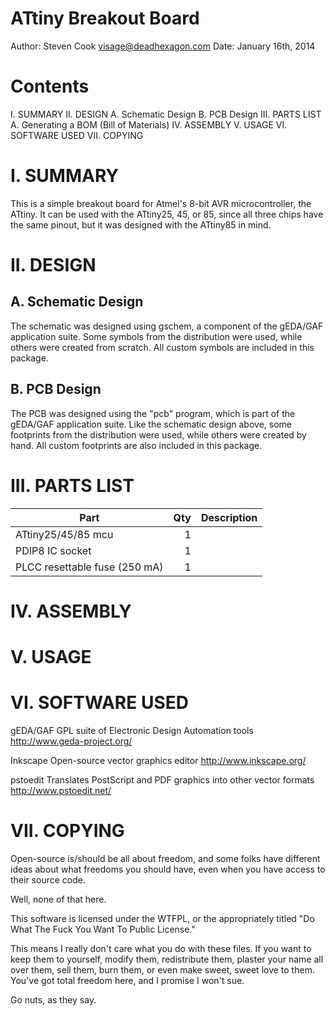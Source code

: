 ATtiny Breakout Board
=====================

Author: Steven Cook <visage@deadhexagon.com>
Date:   January 16th, 2014



Contents
========
  I. SUMMARY
 II. DESIGN
     A. Schematic Design
     B. PCB Design
III. PARTS LIST
     A. Generating a BOM (Bill of Materials)
 IV. ASSEMBLY
  V. USAGE
 VI. SOFTWARE USED
VII. COPYING



I. SUMMARY
==========
This is a simple breakout board for Atmel's 8-bit AVR microcontroller,
the ATtiny. It can be used with the ATtiny25, 45, or 85, since all
three chips have the same pinout, but it was designed with the ATtiny85
in mind.



II. DESIGN
==========

A. Schematic Design
-------------------
The schematic was designed using gschem, a component of the gEDA/GAF
application suite. Some symbols from the distribution were used, while
others were created from scratch. All custom symbols are included in
this package.

B. PCB Design
-------------
The PCB was designed using the "pcb" program, which is part of the
gEDA/GAF application suite. Like the schematic design above, some
footprints from the distribution were used, while others were created
by hand. All custom footprints are also included in this package.



III. PARTS LIST
===============

| Part                          | Qty | Description |
| ----------------------------- | ---:| ----------- |
| ATtiny25/45/85 mcu            | 1   |             |
| PDIP8 IC socket               | 1   |             |
| PLCC resettable fuse (250 mA) | 1   |             |



IV. ASSEMBLY
============



V. USAGE
========



VI. SOFTWARE USED
=================
gEDA/GAF
GPL suite of Electronic Design Automation tools
http://www.geda-project.org/

Inkscape
Open-source vector graphics editor 
http://www.inkscape.org/

pstoedit
Translates PostScript and PDF graphics into other vector formats
http://www.pstoedit.net/



VII. COPYING
============
Open-source is/should be all about freedom, and some folks have different ideas about what freedoms you should have, even when you have access to their source code.

Well, none of that here.

This software is licensed under the WTFPL, or the appropriately titled "Do What The Fuck You Want To Public License."

This means I really don't care what you do with these files. If you want to keep them to yourself, modify them, redistribute them, plaster your name all over them, sell them, burn them, or even make sweet, sweet love to them. You've got total freedom here, and I promise I won't sue.

Go nuts, as they say.
